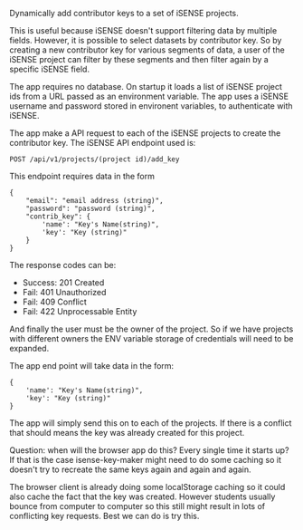 Dynamically add contributor keys to a set of iSENSE projects.

This is useful because iSENSE doesn't support filtering data by multiple fields. However, it is
possible to select datasets by contributor key. So by creating a new contributor key for
various segments of data, a user of the iSENSE project can filter by these segments and then
filter again by a specific iSENSE field.

The app requires no database. On startup it loads a list of iSENSE project ids from a URL
passed as an environment variable. The app uses a iSENSE username and password stored in 
environent variables, to authenticate with iSENSE.

The app make a API request to each of the iSENSE projects to create the contributor key.
The iSENSE API endpoint used is:

    POST /api/v1/projects/(project id)/add_key

This endpoint requires data in the form

    {
        "email": "email address (string)",
        "password": "password (string)",
        "contrib_key": {
        	'name': "Key's Name(string)",
            'key': "Key (string)"
        }
    }

The response codes can be:

- Success: 201 Created
- Fail: 401 Unauthorized
- Fail: 409 Conflict
- Fail: 422 Unprocessable Entity

And finally the user must be the owner of the project. So if we have projects with different
owners the ENV variable storage of credentials will need to be expanded.

The app end point will take data in the form:

    {
        'name': "Key's Name(string)",
        'key': "Key (string)"
    }

The app will simply send this on to each of the projects. If there is a conflict that should
means the key was already created for this project.

Question: when will the browser app do this? Every single time it starts up?
If that is the case isense-key-maker might need to do some caching so it doesn't try to
recreate the same keys again and again and again.

The browser client is already doing some localStorage caching so it could also cache the
fact that the key was created. However students usually bounce from computer to computer
so this still might result in lots of conflicting key requests. Best we can do is try this.
